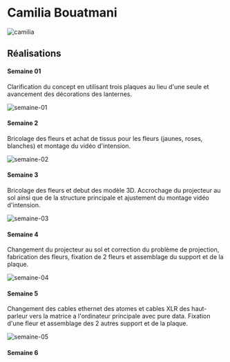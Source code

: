 # Camilia Bouatmani

![camilia](https://github.com/user-attachments/assets/fd1ae8c4-56f2-4c0f-90f9-c853a7c1b1c7)

## Réalisations

#### Semaine 01

Clarification du concept en utilisant trois plaques au lieu d'une seule et avancement des décorations des lanternes.

![semaine-01](https://github.com/user-attachments/assets/2cdebb75-9304-471b-bf94-3e992b640730)

#### Semaine 2

Bricolage des fleurs et achat de tissus pour les fleurs (jaunes, roses, blanches) et montage du vidéo d'intension.

![semaine-02](https://github.com/user-attachments/assets/dc5ce70e-aa91-4f8d-8115-8903647d61c0)

#### Semaine 3

Bricolage des fleurs et debut des modèle 3D. Accrochage du projecteur au sol ainsi que de la structure principale et ajustement du montage vidéo d'intension.

![semaine-03](https://github.com/user-attachments/assets/8c0aa51d-2c25-4308-8b64-2d8547acc6a2)

#### Semaine 4

Changement du projecteur au sol et correction du problème de projection, fabrication des fleurs, fixation de 2 fleurs et assemblage du support et de la plaque.

![semaine-04](https://github.com/user-attachments/assets/6e869397-8b74-4c06-bb40-99989d19cef3)

#### Semaine 5

Changement des cables ethernet des atomes et cables XLR des haut-parleur vers la matrice a l'ordinateur principale avec pure data. Fixation d'une fleur et assemblage des 2 autres support et de la plaque.

![ semaine-05 ](https://github.com/user-attachments/assets/68c490a2-0aa3-423b-8a46-9d91db2b32e8)

#### Semaine 6
